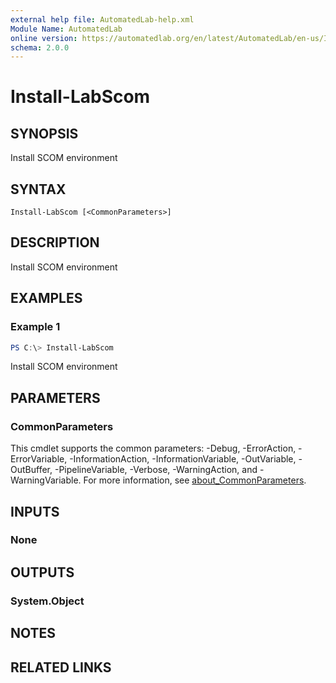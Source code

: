 ```yaml
---
external help file: AutomatedLab-help.xml
Module Name: AutomatedLab
online version: https://automatedlab.org/en/latest/AutomatedLab/en-us/Install-LabScom
schema: 2.0.0
---
```


# Install-LabScom

## SYNOPSIS
Install SCOM environment

## SYNTAX

```
Install-LabScom [<CommonParameters>]
```

## DESCRIPTION
Install SCOM environment

## EXAMPLES

### Example 1
```powershell
PS C:\> Install-LabScom
```

Install SCOM environment

## PARAMETERS

### CommonParameters
This cmdlet supports the common parameters: -Debug, -ErrorAction, -ErrorVariable, -InformationAction, -InformationVariable, -OutVariable, -OutBuffer, -PipelineVariable, -Verbose, -WarningAction, and -WarningVariable. For more information, see [about_CommonParameters](http://go.microsoft.com/fwlink/?LinkID=113216).

## INPUTS

### None
## OUTPUTS

### System.Object
## NOTES

## RELATED LINKS

